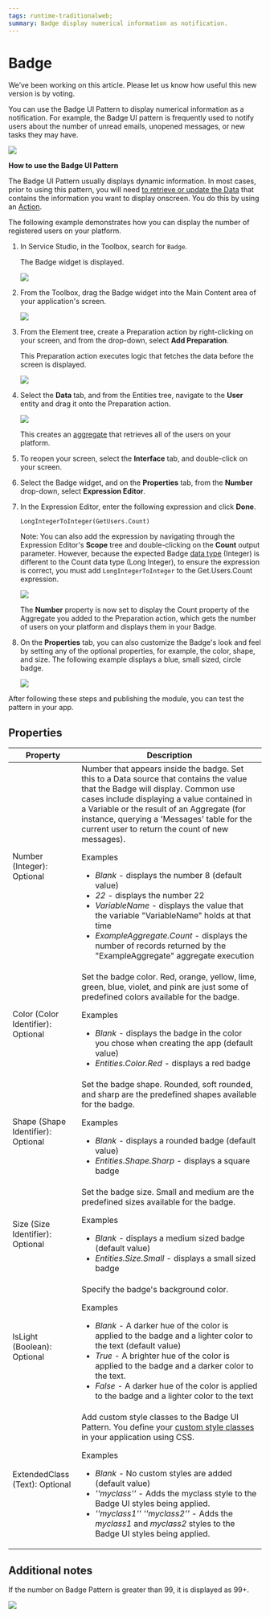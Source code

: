```yaml
---
tags: runtime-traditionalweb; 
summary: Badge display numerical information as notification.
---
```


# Badge

<div class="info" markdown="1">

We’ve been working on this article. Please let us know how useful this new version is by voting.

</div>

You can use the Badge UI Pattern to display numerical information as a notification. For example, the Badge UI pattern is frequently used to notify users about the number of unread emails, unopened messages, or new tasks they may have.

![](<images/badge-image-7.png>)

**How to use the Badge UI Pattern**

The Badge UI Pattern usually displays dynamic information. In most cases, prior to using this pattern, you will need [to retrieve or update the Data](../../../../../develop/data/intro.md) that contains the information you want to display onscreen. You do this by using an [Action](../../../../../develop/logic/action-web.md). 

The following example demonstrates how you can display the number of registered users on your platform.

1. In Service Studio, in the Toolbox, search for `Badge`. 

    The Badge widget is displayed.

    ![](<images/badge-image-10.png>)
    
1. From the Toolbox, drag the Badge widget into the Main Content area of your application's screen.

    ![](<images/badge-image-11.png>)

1. From the Element tree, create a Preparation action by right-clicking on your screen, and from the drop-down, select **Add Preparation**.
    
    This Preparation action executes logic that fetches the data before the screen is displayed.

    ![](<images/badge-image-12.png>)

1. Select the **Data** tab, and from the Entities tree, navigate to the **User** entity and drag it onto the Preparation action.

    ![](<images/badge-image-13.png>)

    This creates an [aggregate](../../../../../ref/lang/auto/Class.Aggregate.final.md) that retrieves all of the users on your platform.
       
1. To reopen your screen, select the **Interface** tab, and double-click on your screen.

1. Select the Badge widget, and on the **Properties** tab, from the **Number** drop-down, select **Expression Editor**.

1. In the Expression Editor, enter the following expression and click **Done**.

    ``LongIntegerToInteger(GetUsers.Count)``

    Note: You can also add the expression by navigating through the Expression Editor's **Scope** tree and double-clicking on the **Count** output parameter. However, because the expected Badge [data type](../../../../../ref/data/data-types/available-data-types.md) 
    (Integer) is different to the Count data type (Long Integer), to ensure the expression is correct, you must add ``LongIntegerToInteger`` to the Get.Users.Count expression.

   ![](<images/badge-image-14.png>)

   The **Number** property is now set to display the Count property of the Aggregate you added to the Preparation action, which gets the number of users on your platform and displays them in your Badge.

1. On the **Properties** tab, you can also customize the Badge's look and feel by setting any of the optional properties, for example, the color, shape, and size. The following example displays a blue, small sized, circle badge.  

    ![](<images/badge-image-15.png>)

After following these steps and publishing the module, you can test the pattern in your app.
     
## Properties

| **Property** |  **Description** |
|---|---|
| Number (Integer): Optional  | Number that appears inside the badge. Set this to a Data source that contains the value that the Badge will display. Common use cases include displaying a value contained in a Variable or the result of an Aggregate (for instance, querying a 'Messages' table for the current user to return the count of new messages). <p>Examples <ul><li>_Blank_ - displays the number 8 (default value)</li><li>_22_ - displays the number 22</li><li>_VariableName_ - displays the value that the variable "VariableName" holds at that time </li><li>_ExampleAggregate.Count_ - displays the number of records returned by the "ExampleAggregate" aggregate execution</li></ul></p>| 
| Color (Color Identifier): Optional  | Set the badge color. Red, orange, yellow, lime, green, blue, violet, and pink are just some of predefined colors available for the badge. <p>Examples <ul><li>_Blank_ - displays the badge in the color you chose when creating the app (default value)</li><li>_Entities.Color.Red_ - displays a red badge</li></ul></p> | 
| Shape (Shape Identifier): Optional  | Set the badge shape. Rounded, soft rounded, and sharp are the predefined shapes available for the badge. <p>Examples <ul><li>_Blank_ - displays a rounded badge (default value)</li><li>_Entities.Shape.Sharp_ - displays a square badge</li></ul></p>| 
| Size (Size Identifier): Optional  | Set the badge size. Small and medium are the predefined sizes available for the badge. <p>Examples <ul><li>_Blank_ - displays a medium sized badge (default value)</li><li>_Entities.Size.Small_ - displays a small sized badge</li></ul></p> |
| IsLight (Boolean): Optional  | Specify the badge's background color. <p>Examples <ul><li>_Blank_ - A darker hue of the color is applied to the badge and a lighter color to the text (default value)</li><li>_True_ - A brighter hue of the color is applied to the badge and a darker color to the text.</li><li>_False_ - A darker hue of the color is applied to the badge and a lighter color to the text</li></ul></p> |
| ExtendedClass (Text): Optional | Add custom style classes to the Badge UI Pattern. You define your [custom style classes](../../../../../develop/ui/look-feel/css.md) in your application using CSS. <p>Examples <ul><li>_Blank_ - No custom styles are added (default value)</li><li>_''myclass''_ - Adds the myclass style to the Badge UI styles being applied.</li><li>_''myclass1'' ''myclass2''_ - Adds the _myclass1_ and _myclass2_ styles to the Badge UI styles being applied.</li></ul></p> | 


## Additional notes

If the number on Badge Pattern is greater than 99, it is displayed as 99+.

![](<images/badge-image-6.png>)
